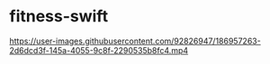 # fitness-swift



https://user-images.githubusercontent.com/92826947/186957263-2d6dcd3f-145a-4055-9c8f-2290535b8fc4.mp4


